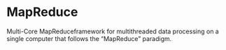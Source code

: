 # MapReduce
Multi-Core MapReduceframework for multithreaded data processing on a single computer that follows the “MapReduce” paradigm.
